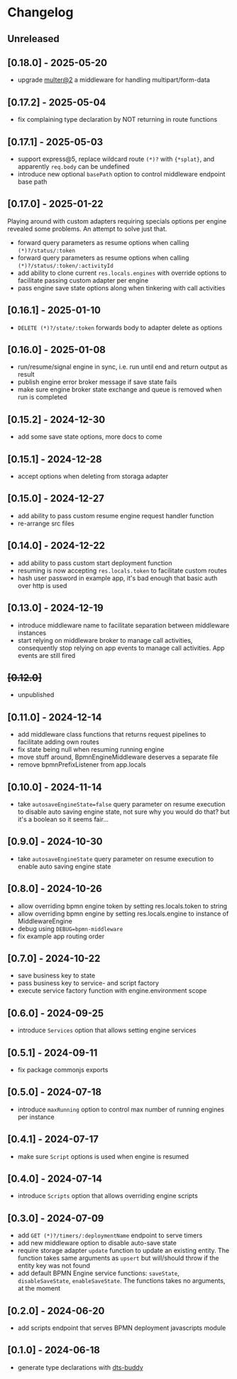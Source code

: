 # Changelog

## Unreleased

## [0.18.0] - 2025-05-20

- upgrade [multer@2](https://www.npmjs.com/package/multer) a middleware for handling multipart/form-data

## [0.17.2] - 2025-05-04

- fix complaining type declaration by NOT returning in route functions

## [0.17.1] - 2025-05-03

- support express@5, replace wildcard route `(*)?` with `{*splat}`, and apparently `req.body` can be undefined
- introduce new optional `basePath` option to control middleware endpoint base path

## [0.17.0] - 2025-01-22

Playing around with custom adapters requiring specials options per engine revealed some problems. An attempt to solve just that.

- forward query parameters as resume options when calling `(*)?/status/:token`
- forward query parameters as resume options when calling `(*)?/status/:token/:activityId`
- add ability to clone current `res.locals.engines` with override options to facilitate passing custom adapter per engine
- pass engine save state options along when tinkering with call activities

## [0.16.1] - 2025-01-10

- `DELETE (*)?/state/:token` forwards body to adapter delete as options

## [0.16.0] - 2025-01-08

- run/resume/signal engine in sync, i.e. run until end and return output as result
- publish engine error broker message if save state fails
- make sure engine broker state exchange and queue is removed when run is completed

## [0.15.2] - 2024-12-30

- add some save state options, more docs to come

## [0.15.1] - 2024-12-28

- accept options when deleting from storaga adapter

## [0.15.0] - 2024-12-27

- add ability to pass custom resume engine request handler function
- re-arrange src files

## [0.14.0] - 2024-12-22

- add ability to pass custom start deployment function
- resuming is now accepting `res.locals.token` to facilitate custom routes
- hash user password in example app, it's bad enough that basic auth over http is used

## [0.13.0] - 2024-12-19

- introduce middleware name to facilitate separation between middleware instances
- start relying on middleware broker to manage call activities, consequently stop relying on app events to manage call activities. App events are still fired

## ~~[0.12.0]~~

- unpublished

## [0.11.0] - 2024-12-14

- add middleware class functions that returns request pipelines to facilitate adding own routes
- fix state being null when resuming running engine
- move stuff around, BpmnEngineMiddleware deserves a separate file
- remove bpmnPrefixListener from app.locals

## [0.10.0] - 2024-11-14

- take `autosaveEngineState=false` query parameter on resume execution to disable auto saving engine state, not sure why you would do that? but it's a boolean so it seems fair...

## [0.9.0] - 2024-10-30

- take `autosaveEngineState` query parameter on resume execution to enable auto saving engine state

## [0.8.0] - 2024-10-26

- allow overriding bpmn engine token by setting res.locals.token to string
- allow overriding bpmn engine by setting res.locals.engine to instance of MiddlewareEngine
- debug using `DEBUG=bpmn-middleware`
- fix example app routing order

## [0.7.0] - 2024-10-22

- save business key to state
- pass business key to service- and script factory
- execute service factory function with engine.environment scope

## [0.6.0] - 2024-09-25

- introduce `Services` option that allows setting engine services

## [0.5.1] - 2024-09-11

- fix package commonjs exports

## [0.5.0] - 2024-07-18

- introduce `maxRunning` option to control max number of running engines per instance

## [0.4.1] - 2024-07-17

- make sure `Script` options is used when engine is resumed

## [0.4.0] - 2024-07-14

- introduce `Scripts` option that allows overriding engine scripts

## [0.3.0] - 2024-07-09

- add `GET (*)?/timers/:deploymentName` endpoint to serve timers
- add new middleware option to disable auto-save state
- require storage adapter `update` function to update an existing entity. The function takes same arguments as `upsert` but will/should throw if the entity key was not found
- add default BPMN Engine service functions: `saveState`, `disableSaveState`, `enableSaveState`. The functions takes no arguments, at the moment

## [0.2.0] - 2024-06-20

- add scripts endpoint that serves BPMN deployment javascripts module

## [0.1.0] - 2024-06-18

- generate type declarations with [dts-buddy](https://www.npmjs.com/package/dts-buddy)
